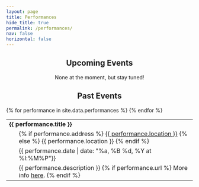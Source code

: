 ```yaml
---
layout: page
title: Performances
hide_title: true
permalink: /performances/
nav: false
horizontal: false
---
```


<center>
<h2>Upcoming Events</h2>
None at the moment, but stay tuned!
</center>


<center>
<h2>Past Events</h2>
</center>

<table class="events-table">
{% for performance in site.data.performances %}
    <tbody>
    <tr>
        <td colspan="100%"><strong>{{ performance.title }}</strong></td>
    </tr>
    <tr>
        <td><i class="fas fa-location-dot" style="padding-right: 10px;"></i></td>
        <td>
	    {% if performance.address %}
            <a href="https://maps.google.com/?q='{{ performance.address }}'">{{ performance.location }}</a>
	    {% else %}
	    {{ performance.location }}
	    {% endif %}
        </td>
    </tr>
    <tr>
        <td><i class="fas fa-calendar-days" style="padding-right: 10px;"></i></td>
        <td>
            {{ performance.date | date: "%a, %B %d, %Y at %l:%M%P"}}
        </td>
    </tr>
    <tr>
        <td><i class="fas fa-circle-info" style="padding-right: 10px;"></i></td>
        <td>
        {{ performance.description }}
	{% if performance.url %}
	More info <a href="{{ performance.url }}">here</a>.
	{% endif %}
        </td>
    </tr>
    </tbody>
{% endfor %}
</table>

